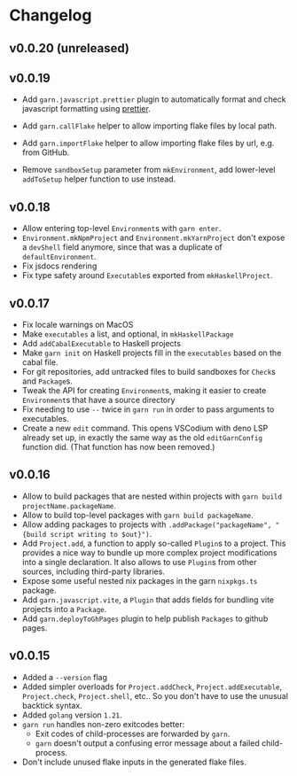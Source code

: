 # Changelog

## v0.0.20 (unreleased)

## v0.0.19

- Add `garn.javascript.prettier` plugin to automatically format and check
  javascript formatting using [prettier](https://prettier.io/).
- Add `garn.callFlake` helper to allow importing flake files by local path.
- Add `garn.importFlake` helper to allow importing flake files by url, e.g. from GitHub.

- Remove `sandboxSetup` parameter from `mkEnvironment`, add lower-level
  `addToSetup` helper function to use instead.

## v0.0.18

- Allow entering top-level `Environment`s with `garn enter`.
- `Environment.mkNpmProject` and `Environment.mkYarnProject` don't expose a
  `devShell` field anymore, since that was a duplicate of `defaultEnvironment`.
- Fix jsdocs rendering
- Fix type safety around `Executable`s exported from `mkHaskellProject`.

## v0.0.17

- Fix locale warnings on MacOS
- Make `executables` a list, and optional, in `mkHaskellPackage`
- Add `addCabalExecutable` to Haskell projects
- Make `garn init` on Haskell projects fill in the `executables` based on the cabal file.
- For git repositories, add untracked files to build sandboxes for `Check`s and
  `Package`s.
- Tweak the API for creating `Environment`s, making it easier to create
  `Environment`s that have a source directory
- Fix needing to use `--` twice in `garn run` in order to pass arguments to
  executables.
- Create a new `edit` command. This opens VSCodium with deno LSP already set up,
  in exactly the same way as the old `editGarnConfig` function did. (That
  function has now been removed.)

## v0.0.16

- Allow to build packages that are nested within projects with `garn build projectName.packageName`.
- Allow to build top-level packages with `garn build packageName`.
- Allow adding packages to projects with `.addPackage("packageName", "{build script writing to $out}")`.
- Add `Project.add`, a function to apply so-called `Plugin`s to a project. This
  provides a nice way to bundle up more complex project modifications into a
  single declaration. It also allows to use `Plugin`s from other sources,
  including third-party libraries.
- Expose some useful nested nix packages in the garn `nixpkgs.ts` package.
- Add `garn.javascript.vite`, a `Plugin` that adds fields for bundling vite projects into a `Package`.
- Add `garn.deployToGhPages` plugin to help publish `Packages` to github pages.

## v0.0.15

- Added a `--version` flag
- Added simpler overloads for `Project.addCheck`, `Project.addExecutable`,
  `Project.check`, `Project.shell`, etc.. So you don't have to use the unusual
  backtick syntax.
- Added `golang` version `1.21`.
- `garn run` handles non-zero exitcodes better:
  - Exit codes of child-processes are forwarded by `garn`.
  - `garn` doesn't output a confusing error message about a failed child-process.
- Don't include unused flake inputs in the generated flake files.
